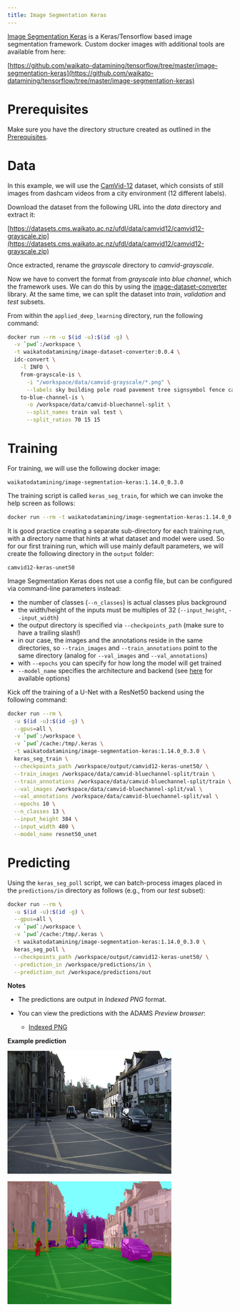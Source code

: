 ```yaml
---
title: Image Segmentation Keras
---
```


[Image Segmentation Keras](https://github.com/divamgupta/image-segmentation-keras) is a Keras/Tensorflow
based image segmentation framework. Custom docker images with additional tools are available from here:

[https://github.com/waikato-datamining/tensorflow/tree/master/image-segmentation-keras](https://github.com/waikato-datamining/tensorflow/tree/master/image-segmentation-keras)


# Prerequisites
Make sure you have the directory structure created as outlined in the [Prerequisites](../prerequisites.md).


# Data

In this example, we will use the [CamVid-12](https://datasets.cms.waikato.ac.nz/ufdl/camvid12/)
dataset, which consists of still images from dashcam videos from a city environment (12 different labels).

Download the dataset from the following URL into the *data* directory and extract it:

[https://datasets.cms.waikato.ac.nz/ufdl/data/camvid12/camvid12-grayscale.zip](https://datasets.cms.waikato.ac.nz/ufdl/data/camvid12/camvid12-grayscale.zip)

Once extracted, rename the *grayscale* directory to *camvid-grayscale*.

Now we have to convert the format from *grayscale* into *blue channel*, which the framework uses.
We can do this by using the [image-dataset-converter](https://github.com/waikato-datamining/image-dataset-converter) library. 
At the same time, we can split the dataset into *train*, *validation* and *test* subsets.

From within the `applied_deep_learning` directory, run the following command:

```bash
docker run --rm -u $(id -u):$(id -g) \
  -v `pwd`:/workspace \
  -t waikatodatamining/image-dataset-converter:0.0.4 \
  idc-convert \
    -l INFO \
    from-grayscale-is \
      -i "/workspace/data/camvid-grayscale/*.png" \
      --labels sky building pole road pavement tree signsymbol fence car pedestrian bicyclist unlabelled \
    to-blue-channel-is \
      -o /workspace/data/camvid-bluechannel-split \
      --split_names train val test \
      --split_ratios 70 15 15
```


# Training

For training, we will use the following docker image:

```
waikatodatamining/image-segmentation-keras:1.14.0_0.3.0
```

The training script is called `keras_seg_train`, for which we can invoke the help screen as follows:

```bash
docker run --rm -t waikatodatamining/image-segmentation-keras:1.14.0_0.3.0 keras_seg_train --help 
```

It is good practice creating a separate sub-directory for each training run, with a directory name that hints at
what dataset and model were used. So for our first training run, which will use mainly default parameters, we will 
create the following directory in the `output` folder:

```
camvid12-keras-unet50
```

Image Segmentation Keras does not use a config file, but can be configured via command-line parameters
instead:

* the number of classes (`--n_classes`) is actual classes plus background 
* the width/height of the inputs must be multiples of 32 (`--input_height`, `--input_width`) 
* the output directory is specified via `--checkpoints_path` (make sure to have a trailing slash!) 
* in our case, the images and the annotations reside in the same directories, so `--train_images` and `--train_annotations` 
  point to the same directory (analog for `--val_images` and `--val_annotations`)
* with `--epochs` you can specify for how long the model will get trained
* `--model_name` specifies the architecture and backend (see [here](https://github.com/divamgupta/image-segmentation-keras#models) for available options)

Kick off the training of a U-Net with a ResNet50 backend using the following command:

```bash
docker run --rm \
  -u $(id -u):$(id -g) \
  --gpus=all \
  -v `pwd`:/workspace \
  -v `pwd`/cache:/tmp/.keras \
  -t waikatodatamining/image-segmentation-keras:1.14.0_0.3.0 \
  keras_seg_train \
  --checkpoints_path /workspace/output/camvid12-keras-unet50/ \
  --train_images /workspace/data/camvid-bluechannel-split/train \
  --train_annotations /workspace/data/camvid-bluechannel-split/train \
  --val_images /workspace/data/camvid-bluechannel-split/val \
  --val_annotations /workspace/data/camvid-bluechannel-split/val \
  --epochs 10 \
  --n_classes 13 \
  --input_height 384 \
  --input_width 480 \
  --model_name resnet50_unet
```


# Predicting

Using the `keras_seg_poll` script, we can batch-process images placed in the `predictions/in` directory
as follows (e.g., from our *test* subset): 

```bash
docker run --rm \
  -u $(id -u):$(id -g) \
  --gpus=all \
  -v `pwd`:/workspace \
  -v `pwd`/cache:/tmp/.keras \
  -t waikatodatamining/image-segmentation-keras:1.14.0_0.3.0 \
  keras_seg_poll \
  --checkpoints_path /workspace/output/camvid12-keras-unet50/ \
  --prediction_in /workspace/predictions/in \
  --prediction_out /workspace/predictions/out
```

**Notes** 

* The predictions are output in *Indexed PNG* format.
* You can view the predictions with the ADAMS *Preview browser*:
  
    * [Indexed PNG](../../previewing_predictions/#imgseg_indexed)

**Example prediction**

![Screenshot](img/isk-0016E5_05310.png) 

![Screenshot](img/isk-0016E5_05310-overlay.png)
